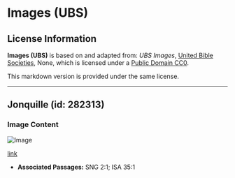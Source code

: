 # Images (UBS)

## License Information

**Images (UBS)** is based on and adapted from: _UBS Images_, [United Bible Societies](https://unitedbiblesocieties.org/), None, which is licensed under a [Public Domain CC0](https://creativecommons.org/public-domain/cc0/).

This markdown version is provided under the same license.



--------------------------------

## Jonquille (id: 282313)

### Image Content

![Image](https://cdn.aquifer.bible/aquifer-content/resources/Media/WEB-0171_daffodil.jpg)

[link](https://cdn.aquifer.bible/aquifer-content/resources/Media/WEB-0171_daffodil.jpg)

* **Associated Passages:** SNG 2:1; ISA 35:1

